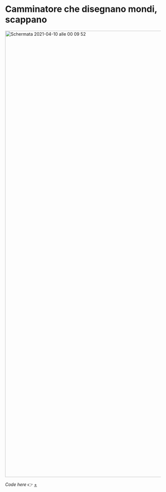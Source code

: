 # Camminatore che disegnano mondi, scappano

<img width="1440" alt="Schermata 2021-04-10 alle 00 09 52" src="https://user-images.githubusercontent.com/76476647/114245668-36956480-9991-11eb-8c9e-8e89750cdc4c.png">

_Code here_ :point_right: [+](https://editor.p5js.org/Lucilla/full/gqLZYp3y5)

